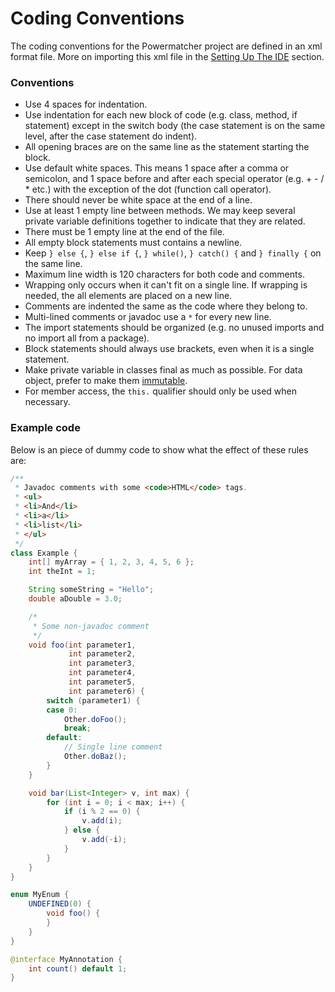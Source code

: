 # Coding Conventions

The coding conventions for the Powermatcher project are defined in an xml format file. More on importing this xml file in the [Setting Up The IDE](../SettingUpTheIDE#importing-the-formatting-xml-file) section.

### Conventions

* Use 4 spaces for indentation.
* Use indentation for each new block of code (e.g. class, method, if statement) except in the switch body (the case statement is on the same level, after the case statement do indent).
* All opening braces are on the same line as the statement starting the block.
* Use default white spaces. This means 1 space after a comma or semicolon, and 1 space before and after each special operator (e.g. + - / * etc.) with the exception of the dot (function call operator).
* There should never be white space at the end of a line.
* Use at least 1 empty line between methods. We may keep several private variable definitions together to indicate that they are related.
* There must be 1 empty line at the end of the file.
* All empty block statements must contains a newline.
* Keep `} else {`, `} else if {`, `} while()`, `} catch() {` and `} finally {` on the same line.
* Maximum line width is 120 characters for both code and comments.
* Wrapping only occurs when it can't fit on a single line. If wrapping is needed, the all elements are placed on a new line.
* Comments are indented the same as the code where they belong to.
* Multi-lined comments or javadoc use a `*` for every new line.
* The import statements should be organized (e.g. no unused imports and no import all from a package).
* Block statements should always use brackets, even when it is a single statement.
* Make private variable in classes final as much as possible. For data object, prefer to make them [immutable](http://en.wikipedia.org/wiki/Immutable_object#Java).
* For member access, the `this.` qualifier should only be used when necessary.

### Example code

Below is an piece of dummy code to show what the effect of these rules are:

```java
/**
 * Javadoc comments with some <code>HTML</code> tags.
 * <ul>
 * <li>And</li>
 * <li>a</li>
 * <li>list</li>
 * </ul>
 */
class Example {
    int[] myArray = { 1, 2, 3, 4, 5, 6 };
    int theInt = 1;

    String someString = "Hello";
    double aDouble = 3.0;

    /*
     * Some non-javadoc comment
     */
    void foo(int parameter1,
             int parameter2,
             int parameter3,
             int parameter4,
             int parameter5,
             int parameter6) {
        switch (parameter1) {
        case 0:
            Other.doFoo();
            break;
        default:
            // Single line comment
            Other.doBaz();
        }
    }

    void bar(List<Integer> v, int max) {
        for (int i = 0; i < max; i++) {
            if (i % 2 == 0) {
                v.add(i);
            } else {
                v.add(-i);
            }
        }
    }
}

enum MyEnum {
    UNDEFINED(0) {
        void foo() {
        }
    }
}

@interface MyAnnotation {
    int count() default 1;
}
```